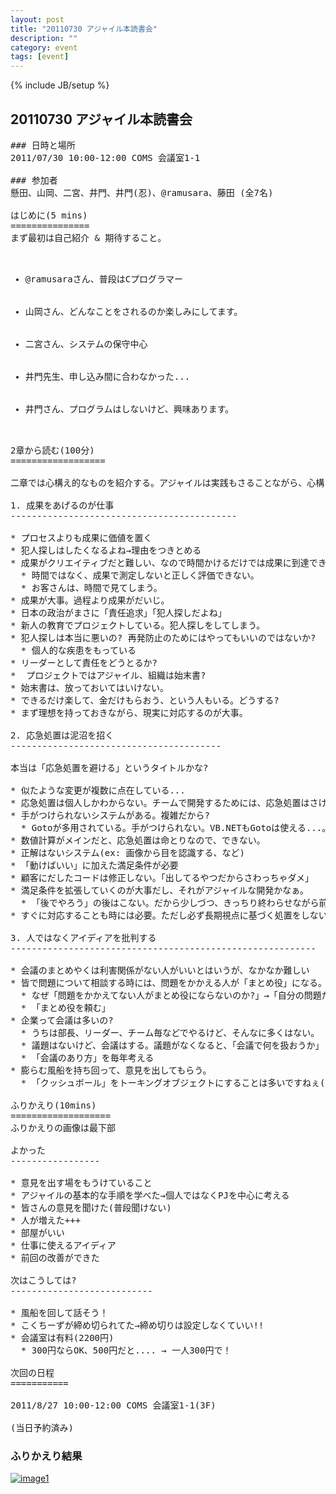 ```yaml
---
layout: post
title: "20110730 アジャイル本読書会"
description: ""
category: event
tags: [event]
---
```

{% include JB/setup %}


## 20110730 アジャイル本読書会

<pre>
### 日時と場所
2011/07/30 10:00-12:00 COMS 会議室1-1

### 参加者
懸田、山岡、二宮、井門、井門(忍)、@ramusara、藤田 (全7名)

はじめに(5 mins)
===============
まず最初は自己紹介 & 期待すること。
<ul>
  <li>@ramusaraさん、普段はCプログラマー</li>
  <li>山岡さん、どんなことをされるのか楽しみにしてます。</li>
  <li>二宮さん、システムの保守中心</li>
  <li>井門先生、申し込み間に合わなかった...</li>
  <li>井門さん、プログラムはしないけど、興味あります。</li>
</ul>
2章から読む(100分)
==================

二章では心構え的なものを紹介する。アジャイルは実践もさることながら、心構えも大事。

1. 成果をあげるのが仕事
-------------------------------------------

* プロセスよりも成果に価値を置く
* 犯人探しはしたくなるよね→理由をつきとめる
* 成果がクリエイティブだと難しい、なので時間かけるだけでは成果に到達できない。
  * 時間ではなく、成果で測定しないと正しく評価できない。
  * お客さんは、時間で見てしまう。
* 成果が大事。過程より成果がだいじ。
* 日本の政治がまさに「責任追求」「犯人探しだよね」
* 新人の教育でプロジェクトしている。犯人探しをしてしまう。
* 犯人探しは本当に悪いの? 再発防止のためにはやってもいいのではないか?
  * 個人的な疾患をもっている
* リーダーとして責任をどうとるか?
*  プロジェクトではアジャイル、組織は始末書?
* 始末書は、放っておいてはいけない。
* できるだけ楽して、金だけもらおう、という人もいる。どうする?
* まず理想を持っておきながら、現実に対応するのが大事。

2. 応急処置は泥沼を招く
----------------------------------------

本当は「応急処置を避ける」というタイトルかな?

* 似たような変更が複数に点在している...
* 応急処置は個人しかわからない。チームで開発するためには、応急処置はさけたほうがいいのでは?
* 手がつけられないシステムがある。複雑だから?
  * Gotoが多用されている。手がつけられない。VB.NETもGotoは使える...。変数名もよくわからない。
* 数値計算がメインだと、応急処置は命とりなので、できない。
* 正解はないシステム(ex: 画像から目を認識する、など)
* 「動けばいい」に加えた満足条件が必要
* 顧客にだしたコードは修正しない。「出してるやつだからさわっちゃダメ」
* 満足条件を拡張していくのが大事だし、それがアジャイルな開発かなぁ。
  * 「後でやろう」の後はこない。だから少しづつ、きっちり終わらせながら前に進む。
* すぐに対応することも時には必要。ただし必ず長期視点に基づく処置をしないといけない。

3. 人ではなくアイディアを批判する
----------------------------------------------------------

* 会議のまとめやくは利害関係がない人がいいとはいうが、なかなか難しい
* 皆で問題について相談する時には、問題をかかえる人が「まとめ役」になる。ので難しい。
  * なぜ「問題をかかえてない人がまとめ役にならないのか?」→「自分の問題だと感じてないから」
  * 「まとめ役を頼む」
* 企業って会議は多いの?
  * うちは部長、リーダー、チーム毎などでやるけど、そんなに多くはない。
  * 議題はないけど、会議はする。議題がなくなると、「会議で何を扱おうか」という話になる。
  * 「会議のあり方」を毎年考える
* 膨らむ風船を持ち回って、意見を出してもらう。
  * 「クッシュボール」をトーキングオブジェクトにすることは多いですねぇ(懸田)

ふりかえり(10mins)
===================
ふりかえりの画像は最下部

よかった
-----------------

* 意見を出す場をもうけていること
* アジャイルの基本的な手順を学べた→個人ではなくPJを中心に考える
* 皆さんの意見を聞けた(普段聞けない)
* 人が増えた+++
* 部屋がいい
* 仕事に使えるアイディア
* 前回の改善ができた

次はこうしては?
---------------------------

* 風船を回して話そう！
* こくちーずが締め切られてた→締め切りは設定しなくていい!!
* 会議室は有料(2200円)
  * 300円ならOK、500円だと.... → 一人300円で！

次回の日程
===========

2011/8/27 10:00-12:00 COMS 会議室1-1(3F)

(当日予約済み)
</pre>

### ふりかえり結果
[![image1](http://farm7.static.flickr.com/6134/6007453393_5538b2bd29.jpg)](http://www.flickr.com/photos/kakeda/6007453393/)

